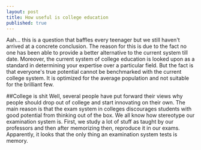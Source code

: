 ```yaml
---
layout: post
title: How useful is college education
published: true
---
```


Aah... this is a question that baffles every teenager but we still haven't arrived at a concrete conclusion.
The reason for this is due to the fact no one has been able to provide a better alternative to the current system till date. Moreover, the current system of college education is looked upon as a standard in determining your expertise over a particular field. But the fact is that everyone's true potential cannot be benchmarked with the current college system. It is optimized for the average population and not suitable for the brilliant few.


##College is shit
Well, several people have put forward their views why people should drop out of college and start innovating on their own. The main reason is that the exam system in colleges discourages students with good potential from thinking out of the box. We all know how stereotype our examination system is. First, we study a lot of stuff as taught by our professors and then after memorizing then, reproduce it in our exams. Apparently, it looks that the only thing an examination system tests is memory.